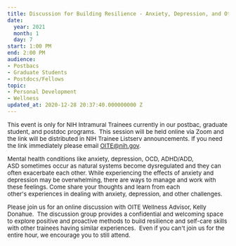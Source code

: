 ```yaml
---
title: Discussion for Building Resilience - Anxiety, Depression, and Other Challenges
date:
  year: 2021
  month: 1
  day: 7
start: 1:00 PM
end: 2:00 PM
audience:
- Postbacs
- Graduate Students
- Postdocs/Fellows
topic:
- Personal Development
- Wellness
updated_at: 2020-12-28 20:37:40.000000000 Z
---
```

<span style="font-size: 10pt;">This event is only for NIH Intramural
Trainees currently in our postbac, graduate student, and postdoc
programs.  This session will be held online via Zoom and the link will
be distributed in NIH Trainee Listserv announcements. If you need the
link immediately please email OITE@nih.gov. </span>

<span style="font-size: 10pt;">Mental health conditions like anxiety,
depression, OCD, ADHD/ADD, ASD sometimes occur as natural systems become
dysregulated and they can often exacerbate each other. While
experiencing the effects of anxiety and depression
may be overwhelming, there are ways to manage and work with these
feelings. Come share your thoughts and learn from each
other's experiences in dealing with anxiety, depression, and other
challenges. </span>

<span style="font-size: 10pt;">Please join us for an online discussion
with OITE Wellness Advisor, Kelly Donahue.  The discussion group
provides a confidential and welcoming space to explore positive and
proactive methods to build resilience and self-care skills with other
trainees having similar experiences.  Even if you can\'t join us for the
entire hour, we encourage you to still attend.  </span>

<span style="font-size: 10pt;"> </span>

 
